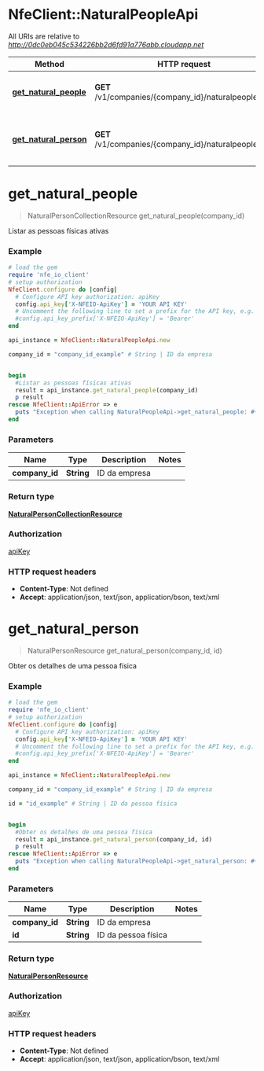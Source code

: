 # NfeClient::NaturalPeopleApi

All URIs are relative to *http://0dc0eb045c534226bb2d6fd91a776abb.cloudapp.net*

Method | HTTP request | Description
------------- | ------------- | -------------
[**get_natural_people**](NaturalPeopleApi.md#get_natural_people) | **GET** /v1/companies/{company_id}/naturalpeople | Listar as pessoas físicas ativas
[**get_natural_person**](NaturalPeopleApi.md#get_natural_person) | **GET** /v1/companies/{company_id}/naturalpeople/{id} | Obter os detalhes de uma pessoa física


# **get_natural_people**
> NaturalPersonCollectionResource get_natural_people(company_id)

Listar as pessoas físicas ativas

### Example
```ruby
# load the gem
require 'nfe_io_client'
# setup authorization
NfeClient.configure do |config|
  # Configure API key authorization: apiKey
  config.api_key['X-NFEIO-ApiKey'] = 'YOUR API KEY'
  # Uncomment the following line to set a prefix for the API key, e.g. 'Bearer' (defaults to nil)
  #config.api_key_prefix['X-NFEIO-ApiKey'] = 'Bearer'
end

api_instance = NfeClient::NaturalPeopleApi.new

company_id = "company_id_example" # String | ID da empresa


begin
  #Listar as pessoas físicas ativas
  result = api_instance.get_natural_people(company_id)
  p result
rescue NfeClient::ApiError => e
  puts "Exception when calling NaturalPeopleApi->get_natural_people: #{e}"
end
```

### Parameters

Name | Type | Description  | Notes
------------- | ------------- | ------------- | -------------
 **company_id** | **String**| ID da empresa | 

### Return type

[**NaturalPersonCollectionResource**](NaturalPersonCollectionResource.md)

### Authorization

[apiKey](../README.md#apiKey)

### HTTP request headers

 - **Content-Type**: Not defined
 - **Accept**: application/json, text/json, application/bson, text/xml



# **get_natural_person**
> NaturalPersonResource get_natural_person(company_id, id)

Obter os detalhes de uma pessoa física

### Example
```ruby
# load the gem
require 'nfe_io_client'
# setup authorization
NfeClient.configure do |config|
  # Configure API key authorization: apiKey
  config.api_key['X-NFEIO-ApiKey'] = 'YOUR API KEY'
  # Uncomment the following line to set a prefix for the API key, e.g. 'Bearer' (defaults to nil)
  #config.api_key_prefix['X-NFEIO-ApiKey'] = 'Bearer'
end

api_instance = NfeClient::NaturalPeopleApi.new

company_id = "company_id_example" # String | ID da empresa

id = "id_example" # String | ID da pessoa física


begin
  #Obter os detalhes de uma pessoa física
  result = api_instance.get_natural_person(company_id, id)
  p result
rescue NfeClient::ApiError => e
  puts "Exception when calling NaturalPeopleApi->get_natural_person: #{e}"
end
```

### Parameters

Name | Type | Description  | Notes
------------- | ------------- | ------------- | -------------
 **company_id** | **String**| ID da empresa | 
 **id** | **String**| ID da pessoa física | 

### Return type

[**NaturalPersonResource**](NaturalPersonResource.md)

### Authorization

[apiKey](../README.md#apiKey)

### HTTP request headers

 - **Content-Type**: Not defined
 - **Accept**: application/json, text/json, application/bson, text/xml



